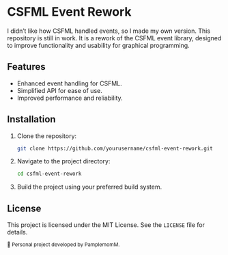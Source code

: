 # CSFML Event Rework

I didn’t like how CSFML handled events, so I made my own version. This repository is still in work.
It is a rework of the CSFML event library, designed to improve functionality and usability for graphical programming.

## Features

- Enhanced event handling for CSFML.
- Simplified API for ease of use.
- Improved performance and reliability.

## Installation

1. Clone the repository:
    ```bash
    git clone https://github.com/yourusername/csfml-event-rework.git
    ```
2. Navigate to the project directory:
    ```bash
    cd csfml-event-rework
    ```
3. Build the project using your preferred build system.



## License

This project is licensed under the MIT License. See the `LICENSE` file for details.

<sup>📝 Personal project developed by PamplemomM.</sup>